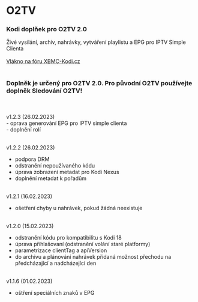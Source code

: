 <h1>O2TV</h1>
<p>
<h3>Kodi doplňek pro O2TV 2.0</h3>
<p>
Živé vysílání, archiv, nahrávky, vytváření playlistu a EPG pro IPTV Simple Clienta<br><br>
<a href="https://www.xbmc-kodi.cz/prispevek-o2tv">Vlákno na fóru XBMC-Kodi.cz</a><br><br>
<h3>Doplněk je určený pro O2TV 2.0. Pro původní O2TV používejte doplněk Sledování O2TV!</h3><br><br>
v1.2.3 (26.02.2023)<br>
- oprava generování EPG pro IPTV simple clienta<br>
- doplnění rolí<br><br>

v1.2.2 (26.02.2023)<br>
- podpora DRM<br>
- odstranění nepoužívaného kódu<br>
- úprava zobrazení metadat pro Kodi Nexus<br>
- doplnění metadat k pořadům<br><br>

v1.2.1 (16.02.2023)<br>
- ošetření chyby u nahrávek, pokud žádná neexistuje<br><br>

v1.2.0 (15.02.2023)<br>
- odstranění kódu pro kompatibilitu s Kodi 18<br>
- úprava přihlašovaní (odstranění volání staré platformy)<br>
- parametrizace clientTag a apiVersion<br>
- do archivu a plánování nahrávek přidaná možnost přechodu na předcházající a nadcházející den<br><br>

v1.1.6 (01.02.2023)<br>
- oštření speciálních znaků v EPG<br><br>
</p>
